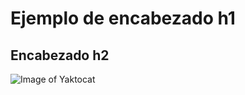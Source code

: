 # Ejemplo de encabezado h1
## Encabezado h2

![Image of Yaktocat](https://octodex.github.com/images/yaktocat.png)
